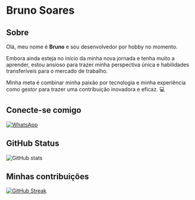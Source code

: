 # Bruno Soares

## Sobre
Olá, meu nome é **Bruno** e sou desenvolvedor por hobby no momento. 

Embora ainda esteja no início da minha nova jornada e tenha muito a aprender, 
estou ansioso para trazer minha perspectiva única e habilidades transferíveis 
para o mercado de trabalho. 

Minha meta é combinar minha paixão por tecnologia e minha experiência como gestor 
para trazer uma contribuição inovadora e eficaz. 💻

## Conecte-se comigo
[![WhatsApp](https://img.shields.io/badge/WhatsApp-258888?style=for-the-badge&logo=whatsapp)](https://api.whatsapp.com/send/?phone=5521967876699&text&type=phone_number&app_absent=0)

## GitHub Status
![GitHub stats](https://github-readme-stats.vercel.app/api?username=professorsoares&theme=nord&show_icons=true)

## Minhas contribuições 
[![GitHub Streak](https://streak-stats.demolab.com?user=professorsoares&theme=nord)](https://git.io/streak-stats)